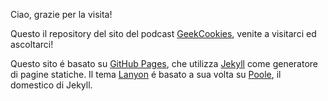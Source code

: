 Ciao, grazie per la visita!

Questo il repository del sito del podcast [GeekCookies](http://geekcookies.github.io/), venite a visitarci ed ascoltarci!

Questo sito é basato su [GitHub Pages](https://pages.github.com/), che utilizza [Jekyll](http://jekyllrb.com) come generatore di pagine statiche.
Il tema [Lanyon](http://lanyon.getpoole.com/) é basato a sua volta su [Poole](http://getpoole.com), il domestico di  Jekyll.
